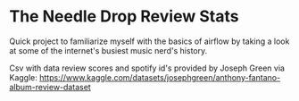 # The Needle Drop Review Stats
 Quick project to familiarize myself with the basics of airflow by taking a look at some of the internet's busiest music nerd's history.

 Csv with data review scores and spotify id's provided by Joseph Green via Kaggle: https://www.kaggle.com/datasets/josephgreen/anthony-fantano-album-review-dataset
